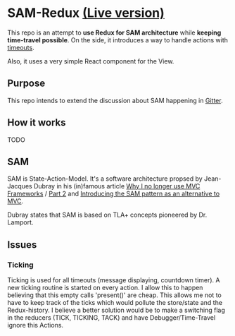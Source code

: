 # SAM-Redux [(Live version)](http://gunar.github.io/sam-redux)

This repo is an attempt to **use Redux for SAM architecture** while **keeping time-travel possible**.
On the side, it introduces a way to handle actions with [timeouts](http://www.stackoverflow.com/questions/35411423/how-to-dispatch-a-redux-action-with-a-timeout).

Also, it uses a very simple React component for the View.

## Purpose

This repo intends to extend the discussion about SAM happening in [Gitter](https://gitter.im/jdubray/sam-architecture).

## How it works

TODO

## SAM

SAM is State-Action-Model. It's a software architecture propsed by Jean-Jacques Dubray in his (in)famous article [Why I no longer use MVC Frameworks](http://www.ebpml.org/blog15/2015/12/why-i-no-longer-use-mvc-frameworks/) / [Part 2](http://www.ebpml.org/blog15/2015/12/why-i-no-longer-use-mvc-frameworks-part-2/) and [Introducing the SAM pattern as an alternative to MVC](http://www.ebpml.org/blog15/2016/01/introducing-the-sam-pattern-as-an-alternative-to-mvc/).

Dubray states that SAM is based on TLA+ concepts pioneered by Dr. Lamport.

## Issues

### Ticking

Ticking is used for all timeouts (message displaying, countdown timer).
A new ticking routine is started on every action. I allow this to happen believing that this empty calls 'present()' are cheap.
This allows me not to have to keep track of the ticks which would pollute the store/state and the Redux-history.
I believe a better solution would be to make a switching flag in the reducers (TICK, TICKING, TACK) and have Debugger/Time-Travel ignore this Actions.

